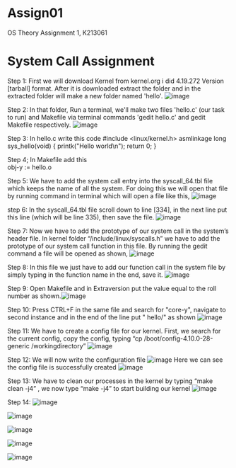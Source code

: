 # Assign01
OS Theory Assignment 1, K213061

# System Call Assignment

Step 1: First we will download Kernel from kernel.org i did 4.19.272 Version [tarball] format. After it is downloaded extract the folder and in the extracted folder will make a new folder named 'hello'. ![image](https://user-images.githubusercontent.com/125253097/219947742-03ece96f-6d9d-4480-a79d-8b41184e4938.png)

Step 2: In that folder, Run a terminal, we'll make two files 'hello.c' (our task to run) and Makefile via terminal commands 'gedit hello.c' and gedit Makefile respectively. ![image](https://user-images.githubusercontent.com/125253097/219947812-c9a88e6b-487c-42aa-850a-8f8b9878139b.png)

Step 3: In hello.c write this code 
        #include <linux/kernel.h>
        asmlinkage long sys_hello(void)
        {
             printk("Hello world\n");
             return 0;
        }
        
Step 4; In Makefile add this       
         obj-y := hello.o
         
Step 5: We have to add the system call entry into the syscall_64.tbl file which keeps the name of all the system. For doing this we will open that file by running command in terminal which will open a file like this, ![image](https://user-images.githubusercontent.com/125253097/219951085-1d7818db-4cc6-441d-a12f-24e402379bb2.png)

step 6: In the syscall_64.tbl file scroll down to line [334], in the next line put this line (which will be line 335), then save the file. ![image](https://user-images.githubusercontent.com/125253097/219951399-5acda64f-e18c-4b54-b378-a308e0c98e34.png)

Step 7: Now we have to add the prototype of our system call in the system’s header file. In kernel folder “/include/linux/syscalls.h” we have to add the prototype
of our system call function in this file. By running the gedit command a file will be opened as shown, ![image](https://user-images.githubusercontent.com/125253097/219951817-017f7a3e-9653-4733-9e01-404d0f77c489.png)

Step 8: In this file we just have to add our function call in the system file by simply typing in the function name in the end, save it. ![image](https://user-images.githubusercontent.com/125253097/219951989-8528cbc3-8746-46b3-9db9-454c2835877a.png)

Step 9: Open Makefile and in Extraversion put the value equal to the roll number as shown.![image](https://user-images.githubusercontent.com/125253097/219953544-1d02c109-433a-49a1-9ecf-db922d45d262.png)


Step 10: Press CTRL+F in the same file and search for "core-y", navigate to second instance and in the end of the line put " hello/" as shown ![image](https://user-images.githubusercontent.com/125253097/219953680-9822e250-5072-4d7c-a2e7-5211bdec526c.png)

Step 11: We have to create a config file for our kernel. First, we search for the current config, copy the config, typing “cp /boot/config-4.10.0-28-generic /workingdirectory” ![image](https://user-images.githubusercontent.com/125253097/219954387-67751917-f50f-4003-8951-f0610066c944.png)

Step 12: We will now write the configuration file ![image](https://user-images.githubusercontent.com/125253097/219956980-a2fd8c95-e69b-4dcb-8b68-c1737f0ca757.png)
Here we can see the config file is successfully created ![image](https://user-images.githubusercontent.com/125253097/219957031-81b0484a-ed40-478e-9f88-6de06c1a49b8.png)

Step 13: We have to clean our processes in the kernel by typing “make clean -j4” , we now type “make -j4” to start building our kernel ![image](https://user-images.githubusercontent.com/125253097/219957293-b167b573-510d-4688-87a6-5115b19a4146.png)

Step 14: 
![image](https://user-images.githubusercontent.com/125253097/220975266-ddab554b-de36-496a-8d12-3ee869bc6ce1.png)


![image](https://user-images.githubusercontent.com/125253097/220977217-1cf87e2a-004a-47ea-978d-25fd50d1cde5.png)


![image](https://user-images.githubusercontent.com/125253097/220977716-756078c4-b785-473a-b850-273687956b26.png)


![image](https://user-images.githubusercontent.com/125253097/220979381-37c24588-b125-4ebd-8480-c5f2c3a19c52.png)


![image](https://user-images.githubusercontent.com/125253097/220979527-cae9b946-8347-49f8-940a-0190ab9b69cd.png)

